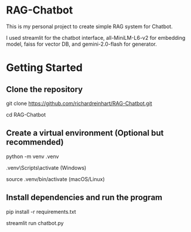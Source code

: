 # RAG-Chatbot

This is my personal project to create simple RAG system for Chatbot.

I used streamlit for the chatbot interface, all-MiniLM-L6-v2 for embedding model, faiss for vector DB, and gemini-2.0-flash for generator.

# Getting Started 
## Clone the repository
git clone https://github.com/richardreinhart/RAG-Chatbot.git

cd RAG-Chatbot

## Create a virtual environment (Optional but recommended)
python -m venv .venv

.venv\Scripts\activate   (Windows)

source .venv/bin/activate   (macOS/Linux)

## Install dependencies and run the program
pip install -r requirements.txt

streamlit run chatbot.py

